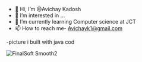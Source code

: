 - 👋 Hi, I’m @Avichay Kadosh
- 👀 I’m interested in ...
- 🌱 I’m currently learning Computer science at JCT 
- 📫 How to reach me- Avichayk1@gmail.com 

-picture i built with java cod
<!---
avichayk1/avichayk1 is a ✨ special ✨ repository because its `README.md` (this file) appears on your GitHub profile.
You can click the Preview link to take a look at your changes.
--->

![FinalSoft Smooth2](https://user-images.githubusercontent.com/81593122/172828525-19fc4fd6-f5e6-4c8f-a49d-d2eae6300119.png)
